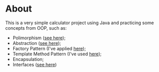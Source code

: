 # About 

This is a very simple calculator project using Java and practicing some concepts from OOP, such as:
- Polimorphism ([see here](https://github.com/rodrigotamura/java-calc/blob/master/src/br/com/calc/factories/CalcFactory.java#L13));
- Abstraction ([see here](https://github.com/rodrigotamura/java-calc/blob/master/src/br/com/calc/classes/MathematicalCalculation.java#L5));
- Factory Pattern (I've applied [here](https://github.com/rodrigotamura/java-calc/blob/master/src/br/com/calc/factories/CalcFactory.java));
- Template Method Pattern (I've used [here](https://github.com/rodrigotamura/java-calc/blob/master/src/br/com/calc/classes/MathematicalCalculation.java#L22));
- Encapsulation;
- Interfaces ([see here](https://github.com/rodrigotamura/java-calc/blob/master/src/br/com/calc/interfaces/MathCalculator.java))